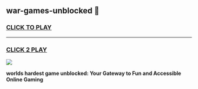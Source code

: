 
## war-games-unblocked 👋
<h3>
<a href="https://premium.freeplayer.one?title=war-games-unblocked&ref=14F">CLICK TO PLAY</a></h3>
<hr>

<h3>
<a href="https://premium.freeplayer.one?title=war-games-unblocked&ref=14F">CLICK 2 PLAY</a>
  
</h3>

<a href="https://premium.freeplayer.one?title=war-games-unblocked&ref=12F/"><img src="https://clearcache.store/games.png"></a>


**worlds hardest game unblocked: Your Gateway to Fun and Accessible Online Gaming**
